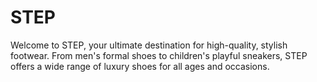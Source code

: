 # STEP
Welcome to STEP, your ultimate destination for high-quality, stylish footwear. From men's formal shoes to children's playful sneakers, STEP offers a wide range of luxury shoes for all ages and occasions.
